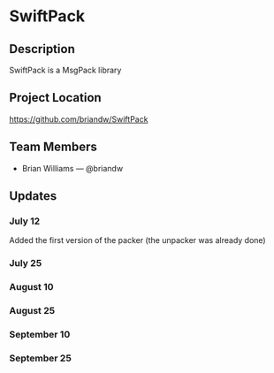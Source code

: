 # SwiftPack

## Description

SwiftPack is a MsgPack library

## Project Location

https://github.com/briandw/SwiftPack

## Team Members

- Brian Williams — @briandw

## Updates

### July 12
Added the first version of the packer (the unpacker was already done)

### July 25

### August 10

### August 25

### September 10

### September 25